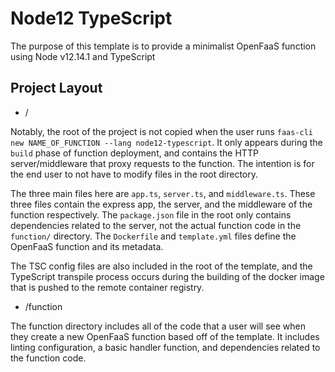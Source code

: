 # Node12 TypeScript

The purpose of this template is to provide a minimalist OpenFaaS function using Node v12.14.1 and TypeScript

## Project Layout

- /

Notably, the root of the project is not copied when the user runs `faas-cli new NAME_OF_FUNCTION --lang node12-typescript`. It only appears during the `build` phase of function deployment, and contains the HTTP server/middleware that proxy requests to the function. The intention is for the end user to not have to modify files in the root directory.

The three main files here are `app.ts`, `server.ts`, and `middleware.ts`. These three files contain the express app, the server, and the middleware of the function respectively. The `package.json` file in the root only contains dependencies related to the server, not the actual function code in the `function/` directory. The `Dockerfile` and `template.yml` files define the OpenFaaS function and its metadata.

The TSC config files are also included in the root of the template, and the TypeScript transpile process occurs during the building of the docker image that is pushed to the remote container registry.

- /function

The function directory includes all of the code that a user will see when they create a new OpenFaaS function based off of the template. It includes linting configuration, a basic handler function, and dependencies related to the function code.